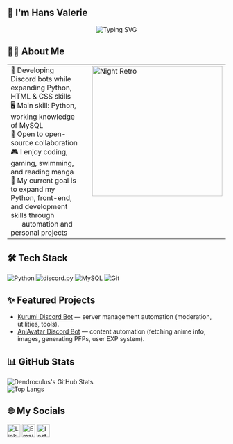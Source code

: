 ## 👋 I'm Hans Valerie
<p align="center">
  <img src="https://readme-typing-svg.demolab.com?font=Fira+Code,&size=24&pause=1000&color=5865F2&width=420&lines=Turning+ideas+into+automation;Coding+late,+improving+daily;Always+hungry+to+learn" alt="Typing SVG">
</p>

## 🧑‍💻 About Me

<table>
  <tr>
    <td style="border: none; padding-right: 20px; vertical-align: top;">
      🐍 Developing Discord bots while expanding Python, HTML & CSS skills <br>
      🖥️ Main skill: Python, working knowledge of MySQL <br>
      🤝 Open to open-source collaboration <br>
      🎮 I enjoy coding, gaming, swimming, and reading manga <br>
      🎯 My current goal is to expand my Python, front-end, and development skills through<br>&nbsp;&nbsp;&nbsp;&nbsp;&nbsp;&nbsp;automation and personal projects
    </td>
    <td style="border: none; vertical-align: top;">
      <img src="Night Retro.gif" alt="Night Retro" width="300"/>
    </td>
  </tr>
</table>

## 🛠️ Tech Stack  

<p>
  <img src="https://img.shields.io/badge/Python-3776AB?logo=python&logoColor=fff" alt="Python" />
  <img src="https://img.shields.io/badge/Discord.py-5865F2?logo=discord&logoColor=fff" alt="discord.py" />
  <img src="https://img.shields.io/badge/MySQL-4479A1?logo=mysql&logoColor=fff" alt="MySQL" />
  <img src="https://img.shields.io/badge/Git-F05032?logo=git&logoColor=fff" alt="Git" />
</p>


## ✨ Featured Projects  

- [Kurumi Discord Bot](https://github.com/Dendroculus/kurumi-discord-bot) — server management automation (moderation, utilities, tools).  
- [AniAvatar Discord Bot](https://github.com/Dendroculus/AniAvatar) — content automation (fetching anime info, images, generating PFPs, user EXP system).  



## 📊 GitHub Stats  

![Dendroculus's GitHub Stats](https://github-dendroculus-readme-stats.vercel.app/api?username=Dendroculus&show_icons=true&theme=tokyonight&cache_bust=1)<br>
![Top Langs](https://github-readme-stats.vercel.app/api/top-langs/?username=Dendroculus&layout=compact&theme=tokyonight)  



## 🌐 My Socials
[<img src="https://cdn-icons-png.flaticon.com/512/174/174857.png" alt="LinkedIn" width="30"/>](https://www.linkedin.com/in/hans-valerie/)
[<img src="https://cdn-icons-png.flaticon.com/512/732/732200.png" alt="Email" width="30"/>](mailto:metsuwork@gmail.com)
[<img src="https://cdn-icons-png.flaticon.com/512/2111/2111463.png" alt="Instagram" width="30"/>](https://www.instagram.com/hansv.va/?igsh=MXh5cjBiczltMTQ1Yw%3D%3D#)

